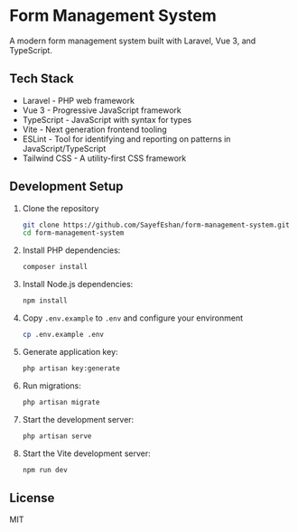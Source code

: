 # Form Management System

A modern form management system built with Laravel, Vue 3, and TypeScript.

## Tech Stack

- Laravel - PHP web framework
- Vue 3 - Progressive JavaScript framework
- TypeScript - JavaScript with syntax for types
- Vite - Next generation frontend tooling
- ESLint - Tool for identifying and reporting on patterns in JavaScript/TypeScript
- Tailwind CSS - A utility-first CSS framework

## Development Setup

1. Clone the repository
   ```bash
   git clone https://github.com/SayefEshan/form-management-system.git
   cd form-management-system
   ```
2. Install PHP dependencies:
   ```bash
   composer install
   ```
3. Install Node.js dependencies:
   ```bash
   npm install
   ```
4. Copy `.env.example` to `.env` and configure your environment
   ```bash
   cp .env.example .env
   ```
5. Generate application key:
   ```bash
   php artisan key:generate
   ```
6. Run migrations:
   ```bash
   php artisan migrate
   ```
7. Start the development server:
   ```bash
   php artisan serve
   ```
8. Start the Vite development server:
   ```bash
   npm run dev
   ```

## License

MIT
